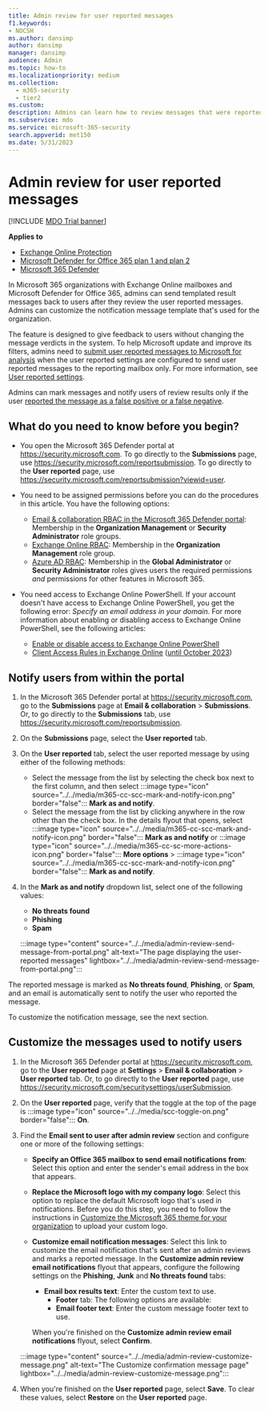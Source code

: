 ```yaml
---
title: Admin review for user reported messages
f1.keywords:
- NOCSH
ms.author: dansimp
author: dansimp
manager: dansimp
audience: Admin
ms.topic: how-to
ms.localizationpriority: medium
ms.collection:
  - m365-security
  - tier2
ms.custom:
description: Admins can learn how to review messages that were reported by users and give them feedback.
ms.subservice: mdo
ms.service: microsoft-365-security
search.appverid: met150
ms.date: 5/31/2023
---
```


# Admin review for user reported messages

[!INCLUDE [MDO Trial banner](../includes/mdo-trial-banner.md)]

**Applies to**
- [Exchange Online Protection](eop-about.md)
- [Microsoft Defender for Office 365 plan 1 and plan 2](defender-for-office-365.md)
- [Microsoft 365 Defender](../defender/microsoft-365-defender.md)

In Microsoft 365 organizations with Exchange Online mailboxes and Microsoft Defender for Office 365, admins can send templated result messages back to users after they review the user reported messages. Admins can customize the notification message template that's used for the organization.

The feature is designed to give feedback to users without changing the message verdicts in the system. To help Microsoft update and improve its filters, admins need to [submit user reported messages to Microsoft for analysis](submissions-admin.md#submit-user-reported-messages-to-Microsoft-for-analysis) when the user reported settings are configured to send user reported messages to the reporting mailbox only. For more information, see [User reported settings](submissions-user-reported-messages-custom-mailbox.md).

Admins can mark messages and notify users of review results only if the user [reported the message as a false positive or a false negative](submissions-outlook-report-messages.md).

## What do you need to know before you begin?

- You open the Microsoft 365 Defender portal at <https://security.microsoft.com>. To go directly to the **Submissions** page, use <https://security.microsoft.com/reportsubmission>. To go directly to the **User reported** page, use <https://security.microsoft.com/reportsubmission?viewid=user>.

- You need to be assigned permissions before you can do the procedures in this article. You have the following options:
  - [Email & collaboration RBAC in the Microsoft 365 Defender portal](mdo-portal-permissions.md): Membership in the **Organization Management** or **Security Administrator** role groups.
  - [Exchange Online RBAC](/exchange/permissions-exo/permissions-exo): Membership in the **Organization Management** role group.
  - [Azure AD RBAC](../../admin/add-users/about-admin-roles.md): Membership in the **Global Administrator** or **Security Administrator** roles gives users the required permissions _and_ permissions for other features in Microsoft 365.

- You need access to Exchange Online PowerShell. If your account doesn't have access to Exchange Online PowerShell, you get the following error: *Specify an email address in your domain*. For more information about enabling or disabling access to Exchange Online PowerShell, see the following articles:
  - [Enable or disable access to Exchange Online PowerShell](/powershell/exchange/disable-access-to-exchange-online-powershell)
  - [Client Access Rules in Exchange Online](/exchange/clients-and-mobile-in-exchange-online/client-access-rules/client-access-rules) ([until October 2023](https://techcommunity.microsoft.com/t5/exchange-team-blog/deprecation-of-client-access-rules-in-exchange-online/ba-p/3638563))

## Notify users from within the portal

1. In the Microsoft 365 Defender portal at <https://security.microsoft.com>, go to the **Submissions** page at **Email & collaboration** \> **Submissions**. Or, to go directly to the **Submissions** tab, use <https://security.microsoft.com/reportsubmission>.

2. On the **Submissions** page, select the **User reported** tab.

3. On the **User reported** tab, select the user reported message by using either of the following methods:

   - Select the message from the list by selecting the check box next to the first column, and then select :::image type="icon" source="../../media/m365-cc-scc-mark-and-notify-icon.png" border="false"::: **Mark as and notify**.
   - Select the message from the list by clicking anywhere in the row other than the check box. In the details flyout that opens, select :::image type="icon" source="../../media/m365-cc-scc-mark-and-notify-icon.png" border="false"::: **Mark as and notify** or :::image type="icon" source="../../media/m365-cc-sc-more-actions-icon.png" border="false"::: **More options** \> :::image type="icon" source="../../media/m365-cc-scc-mark-and-notify-icon.png" border="false"::: **Mark as and notify**.

4. In the **Mark as and notify** dropdown list, select one of the following values:
   - **No threats found**
   - **Phishing**
   - **Spam**

   :::image type="content" source="../../media/admin-review-send-message-from-portal.png" alt-text="The page displaying the user-reported messages" lightbox="../../media/admin-review-send-message-from-portal.png":::

The reported message is marked as **No threats found**, **Phishing**, or **Spam**, and an email is automatically sent to notify the user who reported the message.

To customize the notification message, see the next section.

## Customize the messages used to notify users

1. In the Microsoft 365 Defender portal at <https://security.microsoft.com>, go to the **User reported** page at **Settings** \> **Email & collaboration** \> **User reported** tab. Or, to go directly to the **User reported** page, use <https://security.microsoft.com/securitysettings/userSubmission>.

2. On the **User reported** page, verify that the toggle at the top of the page is :::image type="icon" source="../../media/scc-toggle-on.png" border="false"::: **On**.

3. Find the **Email sent to user after admin review** section and configure one or more of the following settings:

   - **Specify an Office 365 mailbox to send email notifications from**: Select this option and enter the sender's email address in the box that appears.
   - **Replace the Microsoft logo with my company logo**: Select this option to replace the default Microsoft logo that's used in notifications. Before you do this step, you need to follow the instructions in [Customize the Microsoft 365 theme for your organization](../../admin/setup/customize-your-organization-theme.md) to upload your custom logo.
   - **Customize email notification messages**: Select this link to customize the email notification that's sent after an admin reviews and marks a reported message. In the **Customize admin review email notifications** flyout that appears, configure the following settings on the **Phishing**, **Junk** and **No threats found** tabs:
     - **Email box results text**: Enter the custom text to use.
       - **Footer** tab: The following options are available:
       - **Email footer text**: Enter the custom message footer text to use.

     When you're finished on the **Customize admin review email notifications** flyout, select **Confirm**.

   :::image type="content" source="../../media/admin-review-customize-message.png" alt-text="The Customize confirmation message page" lightbox="../../media/admin-review-customize-message.png":::

4. When you're finished on the **User reported** page, select **Save**. To clear these values, select **Restore** on the **User reported** page.
